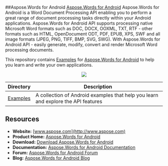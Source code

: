 ##Aspose.Words for Android
[Aspose.Words for Android](http://www.aspose.com/products/words/android) Aspose.Words for Android is a Word Document Processing API enabling you to perform a great range of document processing tasks directly within your Android applications. Aspose.Words for Android API supports processing native Microsoft Word formats such as DOC, DOCX, OOXML, TXT, RTF - other formats such as HTML, OpenDocument ODT, PDF, EPUB, XPS, SWF and all image formats (JPEG, PNG, TIFF, BMP, SVG, SWG). With Aspose.Words for Android API - easily generate, modify, convert and render Microsoft Word processing documents.

This repository contains [Examples](Examples) for [Aspose.Words for Android](http://www.aspose.com/products/words/android) to help you learn and write your own applications.

<p align="center">

  <a title="Download complete Aspose.Words for Android source code" href="https://github.com/aspose-words/Aspose.Words-for-Android/archive/master.zip">
	<img src="https://raw.github.com/AsposeExamples/android-examples-dashboard/master/images/downloadZip-Button-Large.png" />
  </a>
</p>

Directory | Description
--------- | -----------
[Examples](Examples)  | A collection of Android examples that help you learn and explore the API features

## Resources
+ **Website:** [www.aspose.com](http://www.aspose.com)
+ **Product Home:** [Aspose.Words for Android](http://www.aspose.com/products/words/android)
+ **Download:** [Download Aspose.Words for Android](http://www.aspose.com/downloads/words/android)
+ **Documentation:** [Aspose.Words for Android Documentation](http://www.aspose.com/docs/display/wordsandroid/Home)
+ **Forum:** [Aspose.Words for Android Forum](http://www.aspose.com/community/forums/aspose.words-product-family/75/showforum.aspx)
+ **Blog:** [Aspose.Words for Android Blog](http://www.aspose.com/blogs/aspose-products/aspose-words-product-family.html)
